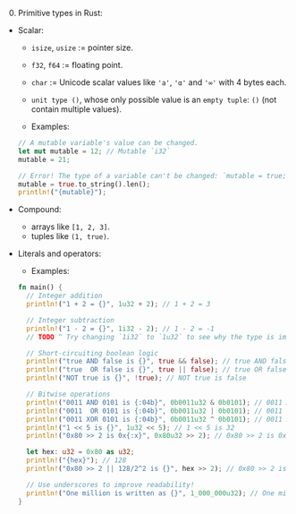 0. Primitive types in Rust:

- Scalar:

  - `isize`, `usize` := pointer size.
  - `f32`, `f64` := floating point.
  - `char` := Unicode scalar values like `'a'`, `'α'` and `'∞'` with 4 bytes each.
  - `unit type ()`, whose only possible value is an `empty tuple`: `()` (not contain multiple values).

  - Examples:

  ```rust
  // A mutable variable's value can be changed.
  let mut mutable = 12; // Mutable `i32`
  mutable = 21;

  // Error! The type of a variable can't be changed: `mutable = true;`
  mutable = true.to_string().len();
  println!("{mutable}");
  ```

- Compound:

  - arrays like `[1, 2, 3]`.
  - tuples like `(1, true)`.

- Literals and operators:

  - Examples:

  ```rust
  fn main() {
    // Integer addition
    println!("1 + 2 = {}", 1u32 + 2); // 1 + 2 = 3

    // Integer subtraction
    println!("1 - 2 = {}", 1i32 - 2); // 1 - 2 = -1
    // TODO ^ Try changing `1i32` to `1u32` to see why the type is important

    // Short-circuiting boolean logic
    println!("true AND false is {}", true && false); // true AND false is false
    println!("true  OR false is {}", true || false); // true OR false is true
    println!("NOT true is {}", !true); // NOT true is false

    // Bitwise operations
    println!("0011 AND 0101 is {:04b}", 0b0011u32 & 0b0101); // 0011 AND 0101 is 0001
    println!("0011  OR 0101 is {:04b}", 0b0011u32 | 0b0101); // 0011  OR 0101 is 0111
    println!("0011 XOR 0101 is {:04b}", 0b0011u32 ^ 0b0101); // 0011 XOR 0101 is 0110
    println!("1 << 5 is {}", 1u32 << 5); // 1 << 5 is 32
    println!("0x80 >> 2 is 0x{:x}", 0x80u32 >> 2); // 0x80 >> 2 is 0x20

    let hex: u32 = 0x80 as u32;
    println!("{hex}"); // 128
    println!("0x80 >> 2 || 128/2^2 is {}", hex >> 2); // 0x80 >> 2 is 32

    // Use underscores to improve readability!
    println!("One million is written as {}", 1_000_000u32); // One million is written as 1000000
  }
  ```
